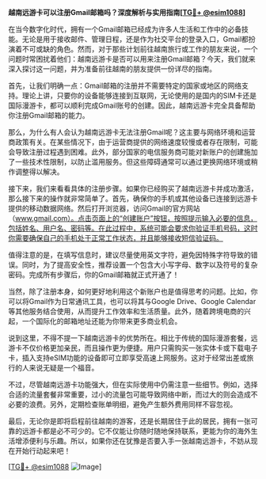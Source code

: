 **越南远游卡可以注册Gmail邮箱吗？深度解析与实用指南[[TG💪+ @esim1088](https://t.me/s/esim1088)]**

在当今数字化时代，拥有一个Gmail邮箱已经成为许多人生活和工作中的必备技能。无论是用于接收邮件、管理日程，还是作为社交平台的登录入口，Gmail都扮演着不可或缺的角色。然而，对于那些计划前往越南旅行或工作的朋友来说，一个问题时常困扰着他们：越南远游卡是否可以用来注册Gmail邮箱？今天，我们就来深入探讨这一问题，并为准备前往越南的朋友提供一份详尽的指南。

首先，让我们明确一点：Gmail邮箱的注册并不需要特定的国家或地区的网络支持。理论上讲，只要你的设备能够连接到互联网，无论使用的是国内的SIM卡还是国际漫游卡，都可以顺利完成Gmail账号的创建。因此，越南远游卡完全具备帮助你注册Gmail邮箱的能力。

那么，为什么有人会认为越南远游卡无法注册Gmail呢？这主要与网络环境和运营商政策有关。在某些情况下，由于运营商提供的网络速度较慢或者存在限制，可能会导致注册过程遇到困难。此外，部分国家的电信服务商可能对新账户的创建施加了一些技术性限制，以防止滥用服务。但这些障碍通常可以通过更换网络环境或稍作调整得以解决。

接下来，我们来看看具体的注册步骤。如果你已经购买了越南远游卡并成功激活，那么接下来的操作就非常简单了。首先，确保你的手机或其他设备已连接到远游卡提供的移动数据网络。然后打开浏览器，访问Gmail的官方网站（www.gmail.com）。点击页面上的“创建账户”按钮，按照提示输入必要的信息，包括姓名、用户名、密码等。在此过程中，系统可能会要求你验证手机号码，这时你需要确保自己的手机处于正常工作状态，并且能够接收短信验证码。

值得注意的是，在填写信息时，建议尽量使用英文字符，避免因特殊字符导致的错误。同时，为了提高安全性，推荐设置一个包含大小写字母、数字以及符号的复杂密码。完成所有步骤后，你的Gmail邮箱就正式开通了！

当然，除了注册本身，如何更好地利用这个新账户也是值得思考的问题。比如，你可以将Gmail作为日常通讯工具，也可以将其与Google Drive、Google Calendar等其他服务结合使用，从而提升工作效率和生活质量。此外，随着跨境电商的兴起，一个国际化的邮箱地址还能为你带来更多商业机会。

说到这里，不得不提一下越南远游卡的优势所在。相比于传统的国际漫游套餐，远游卡不仅价格更加亲民，而且操作更为便捷。用户只需购买一张实体卡或下载电子卡，插入支持eSIM功能的设备即可立即享受高速上网服务。这对于经常出差或旅行的人来说无疑是一个福音。

不过，尽管越南远游卡功能强大，但在实际使用中仍需注意一些细节。例如，选择合适的流量套餐非常重要，过小的流量包可能导致网络中断，而过大的则会造成不必要的浪费。另外，定期检查账单明细，避免产生额外费用同样不容忽视。

最后，无论你是即将启程前往越南的游客，还是长期居住于此的居民，拥有一张可靠的远游卡都是必不可少的。它不仅能让你随时随地保持联系，更能为你的海外生活增添便利与乐趣。所以，如果你还在犹豫是否要入手一张越南远游卡，不妨从现在开始行动起来吧！

[[TG💪+ @esim1088](https://t.me/s/esim1088) ![Image](https://i.postimg.cc/4NQfJmqS/Snipaste-2025-05-13-00-14-12.png)]